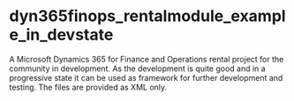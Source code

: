 # dyn365finops_rentalmodule_example_in_devstate
A Microsoft Dynamics 365 for Finance and Operations rental project for the community in development. As the development is quite good and in a progressive state it can be used as framework for further development and testing. The files are provided as XML only.
